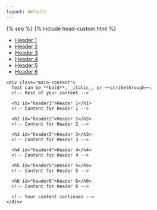 ```yaml
---
layout: default
---
```


<!DOCTYPE html>
<html lang="{{ site.lang | default: "en-US" }}">
<head>
  <meta charset="UTF-8">
  <meta http-equiv="X-UA-Compatible" content="IE=edge">
  <meta name="viewport" content="width=device-width, initial-scale=1">
  {% seo %}
  <link rel="stylesheet" href="{{ "/assets/css/style.css?v=" | append: site.github.build_revision | relative_url }}">
  <!--[if lt IE 9]>
  <script src="https://cdnjs.cloudflare.com/ajax/libs/html5shiv/3.7.3/html5shiv.min.js"></script>
  <![endif]-->
  {% include head-custom.html %}
</head>
<body>
  <div class="container">
    <aside class="sidebar">
      <ul class="sidebar-list">
        <li><a href="#header1">Header 1</a></li>
        <li><a href="#header2">Header 2</a></li>
        <li><a href="#header3">Header 3</a></li>
        <li><a href="#header4">Header 4</a></li>
        <li><a href="#header5">Header 5</a></li>
        <li><a href="#header6">Header 6</a></li>
        <!-- Add more links for other sections as needed -->
      </ul>
    </aside>

    <div class="main-content">
      Text can be **bold**, _italic_, or ~~strikethrough~~.
      <!-- Rest of your content -->

      <h1 id="header1">Header 1</h1>
      <!-- Content for Header 1 -->

      <h2 id="header2">Header 2</h2>
      <!-- Content for Header 2 -->

      <h3 id="header3">Header 3</h3>
      <!-- Content for Header 3 -->

      <h4 id="header4">Header 4</h4>
      <!-- Content for Header 4 -->

      <h5 id="header5">Header 5</h5>
      <!-- Content for Header 5 -->

      <h6 id="header6">Header 6</h6>
      <!-- Content for Header 6 -->

      <!-- Your content continues -->
    </div>
  </div>
  <script src="{{ "/assets/js/scale.fix.js" | relative_url }}"></script>
</body>
</html>

